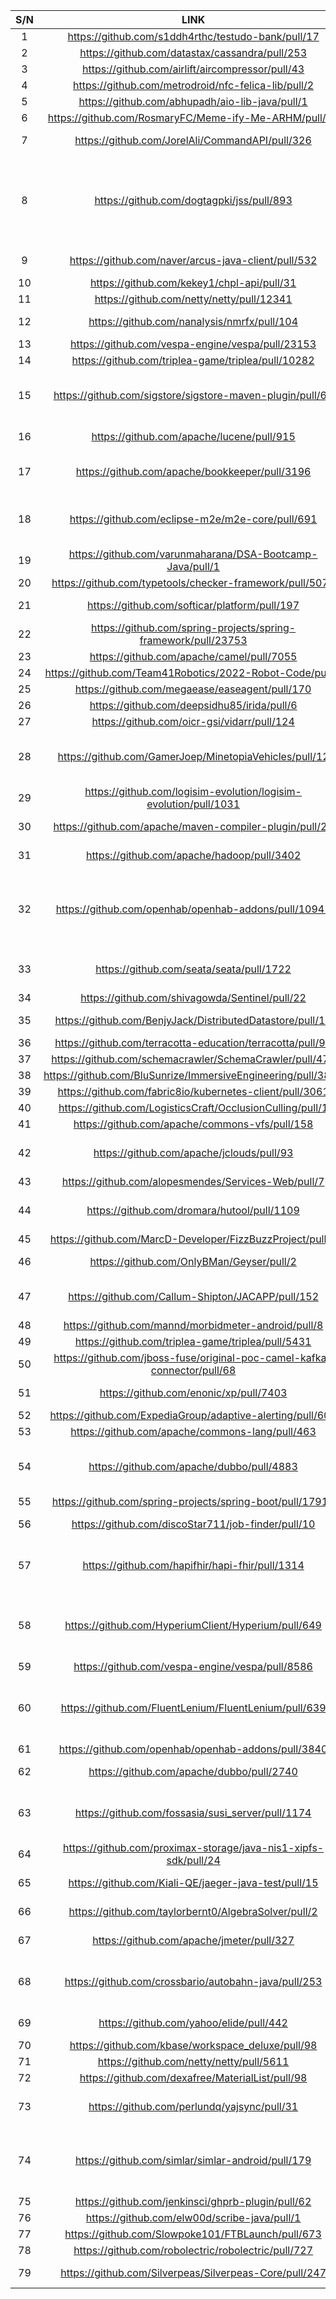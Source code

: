 | S/N | LINK | Simplification Type |
|:---:|:----:|:-------------------:|
|  1   |   https://github.com/s1ddh4rthc/testudo-bank/pull/17   |     extract(extract method)                |
|  2   |  https://github.com/datastax/cassandra/pull/253    |       extract(extract method)              | 
|  3   |  https://github.com/airlift/aircompressor/pull/43    |    extract(extract method)                 | 
|  4   |   https://github.com/metrodroid/nfc-felica-lib/pull/2   |         delete            |  
|   5  |   https://github.com/abhupadh/aio-lib-java/pull/1   |           delete          |   
|  6   |  https://github.com/RosmaryFC/Meme-ify-Me-ARHM/pull/41    |     delete                |  
| 7    |   https://github.com/JorelAli/CommandAPI/pull/326   |       use constructor to initialize              | 
|  8   |   https://github.com/dogtagpki/jss/pull/893   |    control stream(inline function return;java ternary conditional operator)/lambda/control stream(merge catch)/extract(extract variable)                 |  
|   9  |   https://github.com/naver/arcus-java-client/pull/532   |      control stream(reformat if else)               |   
|  10   | https://github.com/kekey1/chpl-api/pull/31     |       extract(extract method)              |     
|  11   | https://github.com/netty/netty/pull/12341     |    java generics initialization                 |   
|  12   | https://github.com/nanalysis/nmrfx/pull/104     |    control stream(inline function return)/delete                 |  
|  13   |  https://github.com/vespa-engine/vespa/pull/23153    |     delete                |    
|  14   |  https://github.com/triplea-game/triplea/pull/10282    |   extract(extract variable)                  |   
|   15  |  https://github.com/sigstore/sigstore-maven-plugin/pull/69    |    extract(extract statements)/control stream(java conditional expression simplification)                 |   
|  16   |  https://github.com/apache/lucene/pull/915    |      delete/extract(extract method)               |    
|  17   |  https://github.com/apache/bookkeeper/pull/3196    |    control stream(java ternary conditional operator)                 |      
|  18   | https://github.com/eclipse-m2e/m2e-core/pull/691     |   control stream(replace loop with pipeline)/inline(inline variable)                  |   
|  19   |  https://github.com/varunmaharana/DSA-Bootcamp-Java/pull/1    |     control stream(use foreach for iteration)                |    
|  20   | https://github.com/typetools/checker-framework/pull/5079     |        delete             |   
|  21   |  https://github.com/softicar/platform/pull/197    |     extract(extract method)/delete                |  
|  22   |  https://github.com/spring-projects/spring-framework/pull/23753    |        delete             |   
|  23   |  https://github.com/apache/camel/pull/7055    |      delete               |   
|  24   |  https://github.com/Team41Robotics/2022-Robot-Code/pull/4    |   extract(extract method)                  |   
|  25   |  https://github.com/megaease/easeagent/pull/170    |      lambda/delete               |    
|  26   |   https://github.com/deepsidhu85/irida/pull/6   |       delete             |   
|  27   |   https://github.com/oicr-gsi/vidarr/pull/124   |       extract(extract method)              |   
|  28   |   https://github.com/GamerJoep/MinetopiaVehicles/pull/12   |  control stream(java conditional expression simplification)/inline(inline variable)                   |    
|  29   |  https://github.com/logisim-evolution/logisim-evolution/pull/1031    |       code style reformat              |  
|  30   |   https://github.com/apache/maven-compiler-plugin/pull/24   |      control stream(inline function return)               |  
|  31   |  https://github.com/apache/hadoop/pull/3402    |     extract(extract method)/delete                |    
|  32   |  https://github.com/openhab/openhab-addons/pull/10941    |   lambda/control stream(java ternary conditional operator)/extract(extract method;extract variable)/delete                  |   
|  33   | https://github.com/seata/seata/pull/1722     |      lambda/control stream(java conditional expression simplification)               |  
|   34  |  https://github.com/shivagowda/Sentinel/pull/22    |         delete            |    
|  35   |   https://github.com/BenjyJack/DistributedDatastore/pull/10   |    extract(extract variable;extract method)                |    
|  36   |   https://github.com/terracotta-education/terracotta/pull/96   |     inline(inline variable)                | 
|   37  |  https://github.com/schemacrawler/SchemaCrawler/pull/475    |    extract(extract variable)                 | 
|  38   |  https://github.com/BluSunrize/ImmersiveEngineering/pull/3838    |     inline(inline variable)                |    
|  39   |  https://github.com/fabric8io/kubernetes-client/pull/3061    |      inline(inline method)               |  
|  40   |  https://github.com/LogisticsCraft/OcclusionCulling/pull/1    |        delete             |   
|  41   |   https://github.com/apache/commons-vfs/pull/158   |        use apis             |  
|  42   |  https://github.com/apache/jclouds/pull/93    |      inline(inline variable)/control stream(merge catch)               |     
|   43  |  https://github.com/alopesmendes/Services-Web/pull/7    |    extract(extract variable)                 |  
|   44  |  https://github.com/dromara/hutool/pull/1109    |    control stream(java conditional expression simplification)                 |    
|  45   |   https://github.com/MarcD-Developer/FizzBuzzProject/pull/5   |        code style reformat             |   
|   46  | https://github.com/OnlyBMan/Geyser/pull/2     |       control stream(inline function return)              |   
|  47   |  https://github.com/Callum-Shipton/JACAPP/pull/152    |    extract(extract variable)/use constructor to initialize                 |   
|   48  |  https://github.com/mannd/morbidmeter-android/pull/8    |      delete               |     
|   49  |  https://github.com/triplea-game/triplea/pull/5431    |      extract(extract variable)               |    
|   50  |  https://github.com/jboss-fuse/original-poc-camel-kafka-connector/pull/68    |    extract(extract method)                 |     
|   51  |  https://github.com/enonic/xp/pull/7403    |     inline(inline variable)/delete                |  
|  52   |  https://github.com/ExpediaGroup/adaptive-alerting/pull/600    |    inline(inline variable)                |   
|  53   |   https://github.com/apache/commons-lang/pull/463   |       extract(extract method)              |     copy paste       |
|  54   |  https://github.com/apache/dubbo/pull/4883    |    use apis/control stream(inline function return;merge catch)/java generics initialization                 |     
|  55   |   https://github.com/spring-projects/spring-boot/pull/17911   |      lambda/delete/use apis               |   
|  56   |  https://github.com/discoStar711/job-finder/pull/10    |   control stream(inline function return)                  |   
|   57  |   https://github.com/hapifhir/hapi-fhir/pull/1314   |        control stream(java conditional expression simplification;inline function return)             |  
|  58   |  https://github.com/HyperiumClient/Hyperium/pull/649    |       control stream(java conditional expression simplification;inline function return;use foreach for iteration)              |  
| 59    |  https://github.com/vespa-engine/vespa/pull/8586    |      delete               |     
|  60   |  https://github.com/FluentLenium/FluentLenium/pull/639    |      control stream(inline function return)/extract(extract method)/lambda/use apis/delete               |    
|  61   |  https://github.com/openhab/openhab-addons/pull/3840    |      inline(inline variable)               |   
|  62   |  https://github.com/apache/dubbo/pull/2740    |       extract(extract method)/use apis              |   
|  63   |   https://github.com/fossasia/susi_server/pull/1174   |   lambda/control stream(inline function return)/extract(extract method)                  |  
|  64   |  https://github.com/proximax-storage/java-nis1-xipfs-sdk/pull/24    |      extract(extract variable;extract method)               |    
| 65    |   https://github.com/Kiali-QE/jaeger-java-test/pull/15   |     extract(extract variable)/delete                |    
|  66   |  https://github.com/taylorbernt0/AlgebraSolver/pull/2    |      control stream(inline function return)               |  
|  67   |  https://github.com/apache/jmeter/pull/327    |      control stream(inline function return)               |      
|  68   |  https://github.com/crossbario/autobahn-java/pull/253    |    control stream(inline function return)/extract(extract variable)                 |   
|   69  |  https://github.com/yahoo/elide/pull/442    |      extract(extract variable)/lambda               |  
|   70  | https://github.com/kbase/workspace_deluxe/pull/98     |      extract(extract method)               |    
|   71  | https://github.com/netty/netty/pull/5611     |     delete                |   
|  72   |  https://github.com/dexafree/MaterialList/pull/98    |     extract(extract method)                |    
|  73   | https://github.com/perlundq/yajsync/pull/31     |     control stream(inline function return)/merge imports                |     
|  74   |  https://github.com/simlar/simlar-android/pull/179    |      control stream(inline function return;java conditional expression simplification;use foreach for iteration)/delete               |   
|  75   | https://github.com/jenkinsci/ghprb-plugin/pull/62     |      delete               |  
|  76   |  https://github.com/elw00d/scribe-java/pull/1    |        extract(extract method)             |  
|   77  |  https://github.com/Slowpoke101/FTBLaunch/pull/673    |        extract(extract method)             |  
|   78  |  https://github.com/robolectric/robolectric/pull/727    |     delete                |   
|  79   |  https://github.com/Silverpeas/Silverpeas-Core/pull/247    |   extract(extract method)/merge imports                  |   
